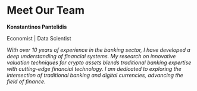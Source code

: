 # Meet Our Team

**Konstantinos Pantelidis**

Economist | Data Scientist

_With over 10 years of experience in the banking sector, I have developed a deep understanding of financial systems. My research on innovative valuation techniques for crypto assets blends traditional banking expertise with cutting-edge financial technology. I am dedicated to exploring the intersection of traditional banking and digital currencies, advancing the field of finance._
